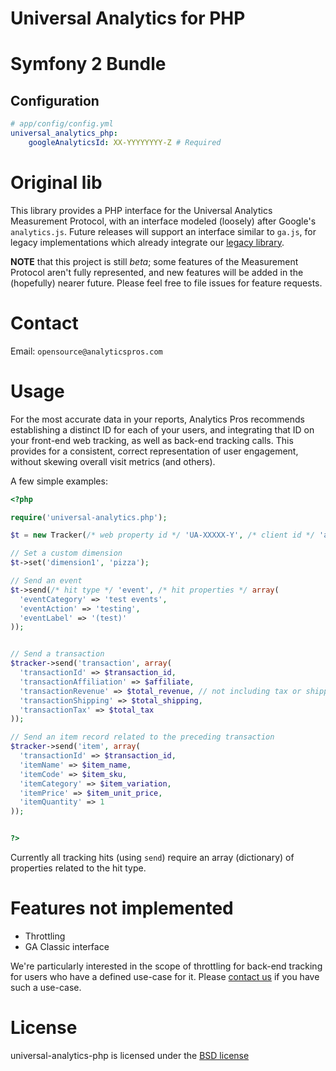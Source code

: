 # Universal Analytics for PHP 

Symfony 2 Bundle
================

Configuration
-------------

```yaml
# app/config/config.yml
universal_analytics_php:
	googleAnalyticsId: XX-YYYYYYYY-Z # Required
```
Original lib
============
This library provides a PHP interface for the Universal Analytics Measurement Protocol, with an interface modeled (loosely) after Google's `analytics.js`.
Future releases will support an interface similar to `ga.js`, for legacy implementations which already integrate our [legacy library](https://github.com/analytics-pros/google-analytics-php-legacy).

**NOTE** that this project is still _beta_; some features of the Measurement Protocol aren't fully represented, and new features will be added in the (hopefully) nearer future. Please feel free to file issues for feature requests.

# Contact
Email: `opensource@analyticspros.com`

# Usage

For the most accurate data in your reports, Analytics Pros recommends establishing a distinct ID for each of your users, and integrating that ID on your front-end web tracking, as well as back-end tracking calls. This provides for a consistent, correct representation of user engagement, without skewing overall visit metrics (and others).

A few simple examples:

```php
<?php

require('universal-analytics.php');

$t = new Tracker(/* web property id */ 'UA-XXXXX-Y', /* client id */ 'abc', /* user id */ null);

// Set a custom dimension
$t->set('dimension1', 'pizza');

// Send an event
$t->send(/* hit type */ 'event', /* hit properties */ array(
  'eventCategory' => 'test events',
  'eventAction' => 'testing',
  'eventLabel' => '(test)'
));


// Send a transaction
$tracker->send('transaction', array(
  'transactionId' => $transaction_id,
  'transactionAffiliation' => $affiliate,
  'transactionRevenue' => $total_revenue, // not including tax or shipping
  'transactionShipping' => $total_shipping,
  'transactionTax' => $total_tax
));

// Send an item record related to the preceding transaction
$tracker->send('item', array(
  'transactionId' => $transaction_id,
  'itemName' => $item_name,
  'itemCode' => $item_sku,
  'itemCategory' => $item_variation,
  'itemPrice' => $item_unit_price,
  'itemQuantity' => 1
));


?>
```

Currently all tracking hits (using `send`) require an array (dictionary) of properties related to the hit type.


# Features not implemented

* Throttling 
* GA Classic interface

We're particularly interested in the scope of throttling for back-end tracking for users who have a defined use-case for it. Please [contact us](mailto:opensource@analyticspros.com) if you have such a use-case.


# License

universal-analytics-php is licensed under the [BSD license](./LICENSE)
